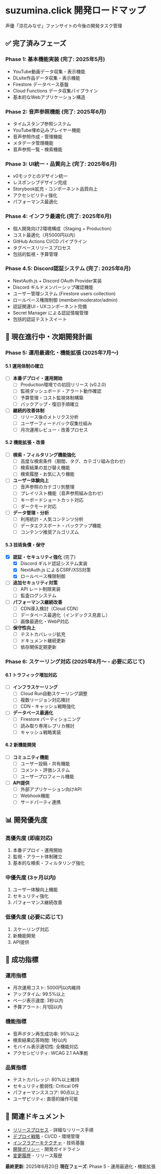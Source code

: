 # suzumina.click 開発ロードマップ

声優「涼花みなせ」ファンサイトの今後の開発タスク管理

## ✅ 完了済みフェーズ

### Phase 1: 基本機能実装 (完了: 2025年5月)
- YouTube動画データ収集・表示機能
- DLsite作品データ収集・表示機能  
- Firestore データベース基盤
- Cloud Functions データ収集パイプライン
- 基本的なWebアプリケーション構造

### Phase 2: 音声参照機能 (完了: 2025年6月)
- タイムスタンプ参照システム
- YouTube埋め込みプレイヤー機能
- 音声参照作成・管理機能
- メタデータ管理機能
- 音声参照一覧・検索機能

### Phase 3: UI統一・品質向上 (完了: 2025年6月)
- v0モックとのデザイン統一
- レスポンシブデザイン完成
- Storybook拡充・コンポーネント品質向上
- アクセシビリティ強化
- パフォーマンス最適化

### Phase 4: インフラ最適化 (完了: 2025年6月)
- 個人開発向け2環境構成（Staging + Production）
- コスト最適化（月5000円以内）
- GitHub Actions CI/CD パイプライン
- タグベースリリースプロセス
- 包括的監視・予算管理

### Phase 4.5: Discord認証システム (完了: 2025年6月)
- NextAuth.js + Discord OAuth Provider実装
- Discord ギルドメンバーシップ確認機能
- ユーザー管理システム (Firestore users collection)
- ロールベース権限制御 (member/moderator/admin)
- 認証関連UI・UXコンポーネント完備
- Secret Manager による認証情報管理
- 包括的認証テストスイート

## 🚀 現在進行中・次期開発計画

### Phase 5: 運用最適化・機能拡張 (2025年7月〜)

#### 5.1 運用体制の確立
- [ ] **本番デプロイ・運用開始**
  - [ ] Production環境での初回リリース (v0.2.0)
  - [ ] 監視ダッシュボード・アラート動作確認
  - [ ] 予算管理・コスト監視体制構築
  - [ ] バックアップ・復旧手順確立

- [ ] **継続的改善体制**
  - [ ] リリース後のメトリクス分析
  - [ ] ユーザーフィードバック収集仕組み
  - [ ] 月次運用レビュー・改善プロセス

#### 5.2 機能拡張・改善
- [ ] **検索・フィルタリング機能強化**
  - [ ] 高度な検索条件（期間、タグ、カテゴリ組み合わせ）
  - [ ] 検索結果の並び替え機能
  - [ ] 検索履歴・お気に入り機能

- [ ] **ユーザー体験向上**
  - [ ] 音声参照のカテゴリ別整理
  - [ ] プレイリスト機能（音声参照組み合わせ）
  - [ ] キーボードショートカット対応
  - [ ] ダークモード対応

- [ ] **データ管理・分析**
  - [ ] 利用統計・人気コンテンツ分析
  - [ ] データエクスポート・バックアップ機能
  - [ ] コンテンツ推奨アルゴリズム

#### 5.3 技術負債・保守
- [x] **認証・セキュリティ強化** (完了)
  - [x] Discord ギルド認証システム実装
  - [x] NextAuth.js によるCSRF/XSS対策
  - [x] ロールベース権限制御
- [ ] **追加セキュリティ対策**
  - [ ] API レート制限実装
  - [ ] 監査ログシステム

- [ ] **パフォーマンス継続改善**
  - [ ] CDN導入検討（Cloud CDN）
  - [ ] データベース最適化（インデックス見直し）
  - [ ] 画像最適化・WebP対応

- [ ] **保守性向上**
  - [ ] テストカバレッジ拡充
  - [ ] ドキュメント継続更新
  - [ ] 依存関係定期更新

### Phase 6: スケーリング対応 (2025年8月〜 - 必要に応じて)

#### 6.1 トラフィック増加対応
- [ ] **インフラスケーリング**
  - [ ] Cloud Run自動スケーリング調整
  - [ ] 複数リージョン対応検討
  - [ ] CDN・キャッシュ戦略強化

- [ ] **データベース最適化**
  - [ ] Firestore パーティショニング
  - [ ] 読み取り専用レプリカ検討
  - [ ] キャッシュ戦略実装

#### 6.2 新機能開発
- [ ] **コミュニティ機能**
  - [ ] ユーザー投稿・共有機能
  - [ ] コメント・評価システム
  - [ ] ユーザープロフィール機能

- [ ] **API提供**
  - [ ] 外部アプリケーション向けAPI
  - [ ] Webhook機能
  - [ ] サードパーティ連携

## 📊 開発優先度

### **高優先度 (即座対応)**
1. 本番デプロイ・運用開始
2. 監視・アラート体制確立
3. 基本的な検索・フィルタリング強化

### **中優先度 (3ヶ月以内)**
1. ユーザー体験向上機能
2. セキュリティ強化
3. パフォーマンス継続改善

### **低優先度 (必要に応じて)**
1. スケーリング対応
2. 新機能開発
3. API提供

## 🎯 成功指標

### **運用指標**
- 月次運用コスト: 5000円以内維持
- アップタイム: 99.5%以上
- ページ表示速度: 3秒以内
- 予算アラート: 月1回以内

### **機能指標**
- 音声ボタン再生成功率: 95%以上
- 検索結果応答時間: 1秒以内
- モバイル表示適切性: 全機能対応
- アクセシビリティ: WCAG 2.1 AA準拠

### **品質指標**
- テストカバレッジ: 80%以上維持
- セキュリティ脆弱性: Critical 0件
- パフォーマンススコア: 90点以上
- ユーザビリティ: 直感的操作可能

## 📝 関連ドキュメント

- [リリースプロセス](./RELEASE_PROCESS.md) - 詳細なリリース手順
- [デプロイ戦略](./DEPLOYMENT_STRATEGY.md) - CI/CD・環境管理
- [インフラアーキテクチャ](./INFRASTRUCTURE_ARCHITECTURE.md) - 技術基盤
- [開発ポリシー](./POLICY.md) - 開発ガイドライン
- [変更履歴](./CHANGELOG.md) - リリース履歴

**最終更新**: 2025年6月20日
**現在フェーズ**: Phase 5 - 運用最適化・機能拡張
